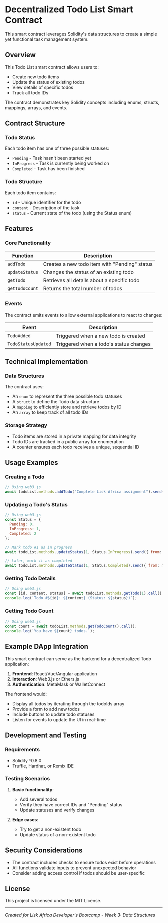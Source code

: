 # Decentralized Todo List Smart Contract

This smart contract leverages Solidity's data structures to create a simple yet functional task management system.

## Overview

This Todo List smart contract allows users to:
- Create new todo items
- Update the status of existing todos
- View details of specific todos
- Track all todo IDs

The contract demonstrates key Solidity concepts including enums, structs, mappings, arrays, and events.

## Contract Structure

### Todo Status

Each todo item has one of three possible statuses:
- `Pending` - Task hasn't been started yet
- `InProgress` - Task is currently being worked on
- `Completed` - Task has been finished

### Todo Structure

Each todo item contains:
- `id` - Unique identifier for the todo
- `content` - Description of the task
- `status` - Current state of the todo (using the Status enum)

## Features

### Core Functionality

| Function | Description |
|----------|-------------|
| `addTodo` | Creates a new todo item with "Pending" status |
| `updateStatus` | Changes the status of an existing todo |
| `getTodo` | Retrieves all details about a specific todo |
| `getTodoCount` | Returns the total number of todos |

### Events

The contract emits events to allow external applications to react to changes:

| Event | Description |
|-------|-------------|
| `TodoAdded` | Triggered when a new todo is created |
| `TodoStatusUpdated` | Triggered when a todo's status changes |

## Technical Implementation

### Data Structures

The contract uses:
- An `enum` to represent the three possible todo statuses
- A `struct` to define the Todo data structure
- A `mapping` to efficiently store and retrieve todos by ID
- An `array` to keep track of all todo IDs

### Storage Strategy

- Todo items are stored in a private mapping for data integrity
- Todo IDs are tracked in a public array for enumeration
- A counter ensures each todo receives a unique, sequential ID

## Usage Examples

### Creating a Todo

```javascript
// Using web3.js
await todoList.methods.addTodo("Complete Lisk Africa assignment").send({ from: myAddress });
```

### Updating a Todo's Status

```javascript
// Using web3.js
const Status = {
  Pending: 0,
  InProgress: 1,
  Completed: 2
};

// Mark todo #1 as in progress
await todoList.methods.updateStatus(1, Status.InProgress).send({ from: myAddress });

// Later, mark it as completed
await todoList.methods.updateStatus(1, Status.Completed).send({ from: myAddress });
```

### Getting Todo Details

```javascript
// Using web3.js
const [id, content, status] = await todoList.methods.getTodo(1).call();
console.log(`Todo #${id}: ${content} (Status: ${status})`);
```

### Getting Todo Count

```javascript
// Using web3.js
const count = await todoList.methods.getTodoCount().call();
console.log(`You have ${count} todos.`);
```

## Example DApp Integration

This smart contract can serve as the backend for a decentralized Todo application:

1. **Frontend**: React/Vue/Angular application
2. **Interaction**: Web3.js or Ethers.js
3. **Authentication**: MetaMask or WalletConnect

The frontend would:
- Display all todos by iterating through the todoIds array
- Provide a form to add new todos
- Include buttons to update todo statuses
- Listen for events to update the UI in real-time

## Development and Testing

### Requirements

- Solidity ^0.8.0
- Truffle, Hardhat, or Remix IDE

### Testing Scenarios

1. **Basic functionality**:
   - Add several todos
   - Verify they have correct IDs and "Pending" status
   - Update statuses and verify changes

2. **Edge cases**:
   - Try to get a non-existent todo
   - Update status of a non-existent todo

## Security Considerations

- The contract includes checks to ensure todos exist before operations
- All functions validate inputs to prevent unexpected behavior
- Consider adding access control if todos should be user-specific

## License

This project is licensed under the MIT License.

---

*Created for Lisk Africa Developer's Bootcamp - Week 3: Data Structures*
